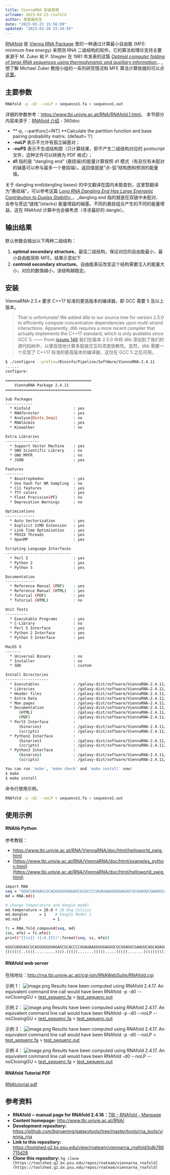 ```yaml
---
title: ViennaRNA 安装使用
urlname: 2023-03-23-rnafold
author: 章鱼猫先生
date: "2023-03-23 15:56:09"
updated: "2023-03-28 15:34:56"
---
```


[RNAfold](http://www.tbi.univie.ac.at/~ivo/RNA/man/RNAfold.html) 是 [Vienna RNA Package](http://www.tbi.univie.ac.at/~ivo/RNA/index.html) 里的一种通过计算最小自由能 (MFE: minimum free energy) 来预测 RNA 二级结构的软件。它的算法和理论支持主要来源于 M. Zuker 和 P. Stiegler 在 1981 年发表的这篇 [_Optimal computer folding of large RNA sequences using thermodynamic and auxiliary information_](http://nar.oxfordjournals.org/content/9/1/133.short)\_. \_想了解 Michael Zuker 教授小组的一系列研究情况和 MFE 算法计算依据的可以点[这里](http://www.bioinfo.rpi.edu/zukerm/rna/energy/)。

## 主要参数

```bash
RNAfold -p -d2 --noLP < sequence1.fa > sequence1.out
```

详细的参数参考：<https://www.tbi.univie.ac.at/RNA/RNAfold.1.html>。
本节部分内容来源于：[RNAfold 介绍](http://www.360doc.com/content/16/0114/00/28449293_527768719.shtml) - 360doc

- \*\*-p, --partfunc\[=INT] \*\*Calculate the partition function and base pairing probability matrix. (default=\`1')
- **-noLP** 表示不允许有孤立碱基对；
- **-noPS** 表示不生成结构图（只计算结果，即不产生二级结构对应的 postscript 文件，这种文件可以转换为 PDF 格式）；
- **d1** 指的是 "dangling end" (悬挂端)的能量计算按照 d1 模式（有且仅有未配对的碱基可以参与最多一个悬挂端）。返回值就是“点-弧”结构图和预测的能量值。

关于 dangling end(dangling bases) 的中文翻译在国内未能查到，这里暂翻译为“悬挂端”。可以参考这篇 [_Long RNA Dangling End Has Large Energetic Contribution to Duplex Stability_](http://pubs.acs.org/doi/abs/10.1021/ja0255406)\_，\_dangling end 指的就是在双链中未配对、会参与旁边“链栈”(stacks) 能量增益的碱基。不同的悬挂组合产生的不同的能量增益，这在 RNAfold 计算中也会被考虑（寻求最好的 dangle）。

## 输出结果

默认参数会输出以下两种二级结构：

1.  **optimal secondary structure**。最佳二级结构，保证对应的自由能最小，最小自由能简称 MFE，结果示意如下
2.  **centroid secondary structure**。自由能表征改变这个结构需要注入的能量大小，对应的数值越小，该结构越稳定。

## 安装

ViennaRNA-2.5.x 要求 C++17 标准的更高版本的编译器，即 GCC 需要 5 及以上版本。

> That is unfortunate! We added dlib to our source tree for version 2.5.0 to efficiently compute concentration dependencies upon multi-strand interactions. Apparently, dlib requires a more recent compiler that actually implements the C++17 standard, which is only available since GCC 5. —— From [issues 146](https://github.com/ViennaRNA/ViennaRNA/issues/146)
> 我们在版本 2.5.0 中将 dlib 添加到了我们的源代码树中，以便高效地计算多股链交互的浓度依赖性。显然，dlib 需要一个实现了 C++17 标准的更高版本的编译器，这仅在 GCC 5 之后可用。

```bash
$ ./configure --prefix=/Bioinfo/Pipeline/SoftWare/ViennaRNA-2.4.11
......
configure:

======================================
    ViennaRNA Package 2.4.11
======================================

Sub Packages
------------
  * Kinfold                   : yes
  * RNAforester               : yes
  * Analyse{Dists,Seqs}       : no
  * RNAlocmin                 : yes
  * Kinwalker                 : no

Extra Libraries
---------------
  * Support Vector Machine    : yes
  * GNU Scientific Library    : no
  * GNU MPFR                  : no
  * JSON                      : yes

Features
--------
  * Boustrophedon             : yes
  * Use hash for NR Sampling  : no
  * C11 features              : yes
  * TTY colors                : yes
  * Float Precision(PF}       : no
  * Deprecation Warnings      : no

Optimizations
-------------
  * Auto Vectorization        : yes
  * Explicit SIMD Extension   : yes
  * Link Time Optimization    : yes
  * POSIX Threads             : yes
  * OpenMP                    : yes

Scripting Language Interfaces
-----------------------------
  * Perl 5                    : yes
  * Python 2                  : yes
  * Python 3                  : yes

Documentation
-------------
  * Reference Manual (PDF)    : yes
  * Reference Manual (HTML)   : yes
  * Tutorial (PDF)            : yes
  * Tutorial (HTML)           : no

Unit Tests
----------
  * Executable Programs       : yes
  * C-Library                 : no
  * Perl 5 Interface          : yes
  * Python 2 Interface        : yes
  * Python 3 Interface        : yes

MacOS X
-------
  * Universal Binary          : no
  * Installer                 : no
  * SDK                       : custom

Install Directories
-------------------
  * Executables               : /galaxy-dist/software/ViennaRNA-2.4.11/bin
  * Libraries                 : /galaxy-dist/software/ViennaRNA-2.4.11/lib
  * Header files              : /galaxy-dist/software/ViennaRNA-2.4.11/include
  * Extra Data                : /galaxy-dist/software/ViennaRNA-2.4.11/share
  * Man pages                 : /galaxy-dist/software/ViennaRNA-2.4.11/share/man
  * Documentation             : /galaxy-dist/software/ViennaRNA-2.4.11/share/doc/ViennaRNA
      (HTML)                  : /galaxy-dist/software/ViennaRNA-2.4.11/share/doc/ViennaRNA/html
      (PDF)                   : /galaxy-dist/software/ViennaRNA-2.4.11/share/doc/ViennaRNA
  * Perl5 Interface           :
      (binaries)              : /galaxy-dist/software/ViennaRNA-2.4.11/lib/perl5/site_perl/5.26.1/x86_64-linux-thread-multi
      (scripts)               : /galaxy-dist/software/ViennaRNA-2.4.11/lib/perl5/site_perl/5.26.1
  * Python2 Interface         :
      (binaries)              : /galaxy-dist/software/ViennaRNA-2.4.11/lib/python2.7/site-packages
      (scripts)               : /galaxy-dist/software/ViennaRNA-2.4.11/lib/python2.7/site-packages
  * Python3 Interface         :
      (binaries)              : /galaxy-dist/software/ViennaRNA-2.4.11/lib/python3.6/site-packages
      (scripts)               : /galaxy-dist/software/ViennaRNA-2.4.11/lib/python3.6/site-packages

You can run 'make', 'make check' and 'make install' now!
$ make
$ make install
```

命令行使用示例。

```bash
RNAfold -p -d2 --noLP < sequence1.fa > sequence1.out
```

## 使用示例

#### RNAlib Python

参考教程：

- <https://www.tbi.univie.ac.at/RNA/ViennaRNA/doc/html/helloworld_swig.html>
- [https://www.tbi.univie.ac.at/RNA/ViennaRNA/doc/html/examples_python.html](https://www.tbi.univie.ac.at/RNA/ViennaRNA/doc/html/helloworld_swig.html)

```bash
import RNA
seq = "GGGCUAUUAGCUCAGUUGGUUAGAGCGCACCCCUGAUAAGGGUGAGGUCGCUGAUUCGAAUUCAGCAUAGCCCA"
md = RNA.md()

# change temperature and dangle model
md.temperature = 20.0 # 20 Deg Celcius
md.dangles     = 1    # Dangle Model 1
md.noLP 			 = 1

fc = RNA.fold_compound(seq, md)
(ss, mfe) = fc.mfe()
print("{}\n{} ({:6.2f})".format(seq, ss, mfe))
```

```bash
GGGCUAUUAGCUCAGUUGGUUAGAGCGCACCCCUGAUAAGGGUGAGGUCGCUGAUUCGAAUUCAGCAUAGCCCA
(((((((..((((.........)))).(((((.......))))).....(((((.......)))))))))))). (-28.90)
```

#### RNAfold web server

在线地址：<http://rna.tbi.univie.ac.at//cgi-bin/RNAWebSuite/RNAfold.cgi>

示例 1：
![image.png](https://shub-1251708715.cos.ap-guangzhou.myqcloud.com/elog-cookbook-img/FqdBJC73kXJEmu4h5-dWleK6XTLg.png)
Results have been computed using RNAfold 2.4.17. An equivalent command line call would have been
RNAfold -p -d0 --noClosingGU < [test_sequenc.fa](http://rna.tbi.univie.ac.at/RNAfold/2ROweZ7znE/test_sequenc.fa) > [test_sequenc.out](http://rna.tbi.univie.ac.at/RNAfold/2ROweZ7znE/test_sequenc.out)

示例 2：
![image.png](https://shub-1251708715.cos.ap-guangzhou.myqcloud.com/elog-cookbook-img/Fn1Zxi2EcpABRUbp2aRiASnbNAsj.png)
Results have been computed using RNAfold 2.4.17. An equivalent command line call would have been
RNAfold -p -d0 --noLP --noClosingGU < [test_sequenc.fa](http://rna.tbi.univie.ac.at/RNAfold/DAupsfZC6i/test_sequenc.fa) > [test_sequenc.out](http://rna.tbi.univie.ac.at/RNAfold/DAupsfZC6i/test_sequenc.out)

示例 3：
![image.png](https://shub-1251708715.cos.ap-guangzhou.myqcloud.com/elog-cookbook-img/Fjnn3YPiIep8j2d385rQImBdSS7g.png)
Results have been computed using RNAfold 2.4.17. An equivalent command line call would have been
RNAfold -p -d0 --noLP < [test_sequenc.fa](http://rna.tbi.univie.ac.at/RNAfold/vlqiz3TUSg/test_sequenc.fa) > [test_sequenc.out](http://rna.tbi.univie.ac.at/RNAfold/vlqiz3TUSg/test_sequenc.out)

示例 4：
![image.png](https://shub-1251708715.cos.ap-guangzhou.myqcloud.com/elog-cookbook-img/Fi7T_M6QDREBaMm3NgjBxfVFvSeT.png)
Results have been computed using RNAfold 2.4.17. An equivalent command line call would have been
RNAfold -d0 --noLP --noClosingGU < [test_sequenc.fa](http://rna.tbi.univie.ac.at/RNAfold/Srv09eum1K/test_sequenc.fa) > [test_sequenc.out](http://rna.tbi.univie.ac.at/RNAfold/Srv09eum1K/test_sequenc.out)

#### RNAfold Tutorial PDF

[RNAtutorial.pdf](https://www.yuque.com/attachments/yuque/0/2023/pdf/126032/1679988881422-8f3e6c61-b536-4ca9-86f1-6e661d4b0b6d.pdf)

## 参考资料

- **RNAfold − manual page for RNAfold 2.4.16：**[TBI - RNAfold - Manpage](https://www.tbi.univie.ac.at/RNA/RNAfold.1.html)
- **Content homepage:** <http://www.tbi.univie.ac.at/RNA/>
- **Development repository:** <https://github.com/bgruening/galaxytools/tree/master/tools/rna_tools/vienna_rna>
- **Link to this repository:** <https://toolshed.g2.bx.psu.edu/view/rnateam/viennarna_rnafold/bdb786715d28>
- **Clone this repository:** `hg clone [https://toolshed.g2.bx.psu.edu/repos/rnateam/viennarna_rnafold](https://toolshed.g2.bx.psu.edu/repos/rnateam/viennarna_rnafold)`
